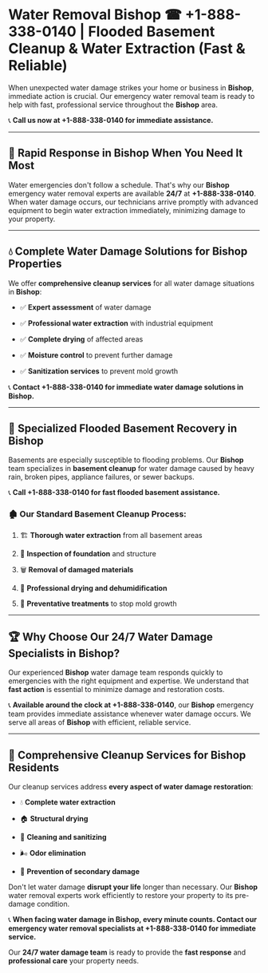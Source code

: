 # Water Removal Bishop ☎ +1-888-338-0140 | Flooded Basement Cleanup & Water Extraction (Fast & Reliable)

When unexpected water damage strikes your home or business in **Bishop**, immediate action is crucial. Our emergency water removal team is ready to help with fast, professional service throughout the **Bishop** area. 

📞 **Call us now at +1-888-338-0140 for immediate assistance.**
---
## 🚀 Rapid Response in Bishop When You Need It Most
Water emergencies don't follow a schedule. That's why our **Bishop** emergency water removal experts are available **24/7** at **+1-888-338-0140**. When water damage occurs, our technicians arrive promptly with advanced equipment to begin water extraction immediately, minimizing damage to your property.
---
## 💧 Complete Water Damage Solutions for Bishop Properties
We offer **comprehensive cleanup services** for all water damage situations in **Bishop**:
- ✅ **Expert assessment** of water damage  
- ✅ **Professional water extraction** with industrial equipment  
- ✅ **Complete drying** of affected areas  
- ✅ **Moisture control** to prevent further damage  
- ✅ **Sanitization services** to prevent mold growth  
📞 **Contact +1-888-338-0140 for immediate water damage solutions in Bishop.**
---
## 🌊 Specialized Flooded Basement Recovery in Bishop
Basements are especially susceptible to flooding problems. Our **Bishop** team specializes in **basement cleanup** for water damage caused by heavy rain, broken pipes, appliance failures, or sewer backups. 
📞 **Call +1-888-338-0140 for fast flooded basement assistance.**
### 🏚️ Our Standard Basement Cleanup Process:
1. 🏗️ **Thorough water extraction** from all basement areas  
2. 🔎 **Inspection of foundation** and structure  
3. 🗑️ **Removal of damaged materials**  
4. 💨 **Professional drying and dehumidification**  
5. 🚫 **Preventative treatments** to stop mold growth  
---
## 🏆 Why Choose Our 24/7 Water Damage Specialists in Bishop?
Our experienced **Bishop** water damage team responds quickly to emergencies with the right equipment and expertise. We understand that **fast action** is essential to minimize damage and restoration costs.
📞 **Available around the clock at +1-888-338-0140**, our **Bishop** emergency team provides immediate assistance whenever water damage occurs. We serve all areas of **Bishop** with efficient, reliable service.
---
## 🧹 Comprehensive Cleanup Services for Bishop Residents
Our cleanup services address **every aspect of water damage restoration**:
- 💧 **Complete water extraction**  
- 🏠 **Structural drying**  
- 🧼 **Cleaning and sanitizing**  
- 🌬️ **Odor elimination**  
- 🚫 **Prevention of secondary damage**  
Don't let water damage **disrupt your life** longer than necessary. Our **Bishop** water removal experts work efficiently to restore your property to its pre-damage condition.
📞 **When facing water damage in Bishop, every minute counts. Contact our emergency water removal specialists at +1-888-338-0140 for immediate service.**
Our **24/7 water damage team** is ready to provide the **fast response** and **professional care** your property needs.
